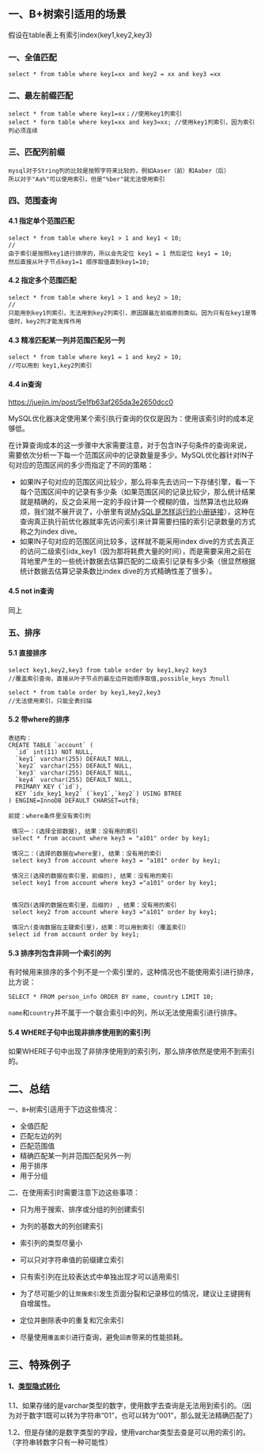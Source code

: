 ##  一、B+树索引适用的场景

假设在table表上有索引index(key1,key2,key3)

### 一、全值匹配

```mysql
select * from table where key1=xx and key2 = xx and key3 =xx
```

### 二、最左前缀匹配

```mysql
select * from table where key1=xx；//使用key1列索引
select * form table where key1=xx and key3=xx; //使用key1列索引，因为索引列必须连续
```

### 三、匹配列前缀

```mysql
mysql对于String列的比较是按照字符来比较的，例如Aaser（前）和Aaber（后）
所以对于"Aa%"可以使用索引，但是"%ber"就无法使用索引
```

### 四、范围查询

#### 4.1 指定单个范围匹配

```mysql
select * from table where key1 > 1 and key1 < 10;
//
由于索引是按照key1进行排序的，所以会先定位 key1 = 1 然后定位 key1 = 10;
然后直接从叶子节点key1=1 顺序取值直到key1=10;
```

#### 4.2 指定多个范围匹配

```mysql
select * from table where key1 > 1 and key2 > 10;
//
只能用到key1列索引，无法用到key2列索引，原因跟最左前缀原则类似。因为只有在key1是等值时，key2列才能发挥作用
```

#### 4.3 精准匹配某一列并范围匹配另一列

```mysql
select * from table where key1 = 1 and key2 > 10;
//可以用到 key1,key2列索引
```

#### 4.4 in查询

https://juejin.im/post/5e1fb63af265da3e2650dcc0

MySQL优化器决定使用某个索引执行查询的仅仅是因为：使用该索引时的成本足够低。

在计算查询成本的这一步骤中大家需要注意，对于包含IN子句条件的查询来说，需要依次分析一下每一个范围区间中的记录数量是多少。MySQL优化器针对IN子句对应的范围区间的多少而指定了不同的策略：

- 如果IN子句对应的范围区间比较少，那么将率先去访问一下存储引擎，看一下每个范围区间中的记录有多少条（如果范围区间的记录比较少，那么统计结果就是精确的，反之会采用一定的手段计算一个模糊的值，当然算法也比较麻烦，我们就不展开说了，小册里有说[MySQL是怎样运行的小册链接](https://juejin.im/book/5bffcbc9f265da614b11b731?referrer=5bff96c6e51d45452f2d6f95)），这种在查询真正执行前优化器就率先访问索引来计算需要扫描的索引记录数量的方式称之为index dive。
- 如果IN子句对应的范围区间比较多，这样就不能采用index dive的方式去真正的访问二级索引idx_key1（因为那将耗费大量的时间），而是需要采用之前在背地里产生的一些统计数据去估算匹配的二级索引记录有多少条（很显然根据统计数据去估算记录条数比index dive的方式精确性差了很多）。

#### 4.5 not in查询

同上

### 五、排序

#### 5.1 直接排序

```mysql
select key1,key2,key3 from table order by key1,key2 key3
//覆盖索引查询，直接从叶子节点的最左边开始顺序取值,possible_keys 为null

select * from table order by key1,key2,key3
//无法使用索引，只能全表扫描
```

#### 5.2 带where的排序

```mysql
表结构：
CREATE TABLE `account` (
  `id` int(11) NOT NULL,
  `key1` varchar(255) DEFAULT NULL,
  `key2` varchar(255) DEFAULT NULL,
  `key3` varchar(255) DEFAULT NULL,
  `key4` varchar(255) DEFAULT NULL,
  PRIMARY KEY (`id`),
  KEY `idx_key1_key2` (`key1`,`key2`) USING BTREE
) ENGINE=InnoDB DEFAULT CHARSET=utf8;

前提：where条件里没有索引列

 情况一：(选择全部数据), 结果：没有用的索引
 select * from account where key3 = "a101" order by key1;
 
 情况二：(选择的数据在where里), 结果：没有用的索引
 select key3 from account where key3 = "a101" order by key1;

 情况三(选择的数据在索引里，前缀的), 结果：没有用的索引
 select key1 from account where key3 ="a101" order by key1;


 情况四(选择的数据在索引里，后缀的) , 结果：没有用的索引
 select key2 from account where key3 ="a101" order by key1;

 情况六(查询数据在主键索引里)，结果：可以用到索引（覆盖索引）
select id from account order by key1;
```

#### 5.3 排序列包含非同一个索引的列

有时候用来排序的多个列不是一个索引里的，这种情况也不能使用索引进行排序，比方说：

```mysql
SELECT * FROM person_info ORDER BY name, country LIMIT 10;
```

`name`和`country`并不属于一个联合索引中的列，所以无法使用索引进行排序。

#### 5.4 WHERE子句中出现非排序使用到的索引列

如果WHERE子句中出现了非排序使用到的索引列，那么排序依然是使用不到索引的。

## 二、总结

一、`B+`树索引适用于下边这些情况：

- 全值匹配
- 匹配左边的列
- 匹配范围值
- 精确匹配某一列并范围匹配另外一列
- 用于排序
- 用于分组

二、在使用索引时需要注意下边这些事项：

- 只为用于搜索、排序或分组的列创建索引

- 为列的基数大的列创建索引

- 索引列的类型尽量小

- 可以只对字符串值的前缀建立索引

- 只有索引列在比较表达式中单独出现才可以适用索引

- 为了尽可能少的让`聚簇索引`发生页面分裂和记录移位的情况，建议让主键拥有自增属性。

- 定位并删除表中的重复和冗余索引

- 尽量使用`覆盖索引`进行查询，避免`回表`带来的性能损耗。

## 三、特殊例子

#### 1、[类型隐式转化]( http://www.fordba.com/mysql-type-convert-analysis.html)

1.1、如果存储的是varchar类型的数字，使用数字去查询是无法用到索引的。（因为对于数字1既可以转为字符串“01”，也可以转为“001”，那么就无法精确匹配了）

1.2、但是存储的是数字类型的字段，使用varchar类型去查是可以用的索引的。（字符串转数字只有一种可能性）














